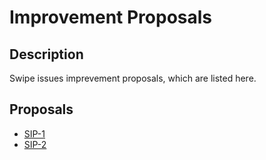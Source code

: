 # Improvement Proposals

## Description

Swipe issues imprevement proposals, which are listed here.

## Proposals
- [SIP-1](https://github.com/SwipeWallet/Swipe-Network/tree/master/Improvement%20Proposals/SIP-1)
- [SIP-2](https://github.com/SwipeWallet/Swipe-Network/tree/master/Improvement%20Proposals/SIP-2)
